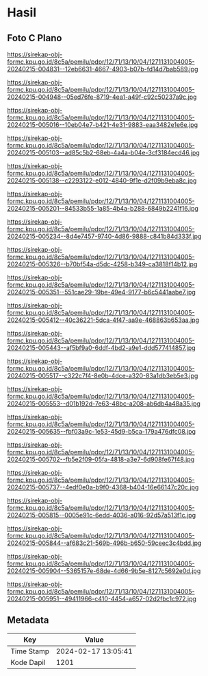 # Hasil

## Foto C Plano

https://sirekap-obj-formc.kpu.go.id/8c5a/pemilu/pdpr/12/71/13/10/04/1271131004005-20240215-004831--12eb6631-4667-4903-b07b-fd14d7bab589.jpg

https://sirekap-obj-formc.kpu.go.id/8c5a/pemilu/pdpr/12/71/13/10/04/1271131004005-20240215-004948--05ed76fe-8719-4ea1-a49f-c92c50237a9c.jpg

https://sirekap-obj-formc.kpu.go.id/8c5a/pemilu/pdpr/12/71/13/10/04/1271131004005-20240215-005016--10eb04e7-b421-4e31-9883-eaa3482e1e6e.jpg

https://sirekap-obj-formc.kpu.go.id/8c5a/pemilu/pdpr/12/71/13/10/04/1271131004005-20240215-005103--ad85c5b2-68eb-4a4a-b04e-3cf3184ecd46.jpg

https://sirekap-obj-formc.kpu.go.id/8c5a/pemilu/pdpr/12/71/13/10/04/1271131004005-20240215-005138--c2293122-e012-4840-9f1e-d2f09b9eba8c.jpg

https://sirekap-obj-formc.kpu.go.id/8c5a/pemilu/pdpr/12/71/13/10/04/1271131004005-20240215-005201--84533b55-1a85-4b4a-b288-6849b2241f16.jpg

https://sirekap-obj-formc.kpu.go.id/8c5a/pemilu/pdpr/12/71/13/10/04/1271131004005-20240215-005234--8d4e7457-9740-4d86-9888-c841b84d333f.jpg

https://sirekap-obj-formc.kpu.go.id/8c5a/pemilu/pdpr/12/71/13/10/04/1271131004005-20240215-005326--b70bf54a-d5dc-4258-b349-ca3818f14b12.jpg

https://sirekap-obj-formc.kpu.go.id/8c5a/pemilu/pdpr/12/71/13/10/04/1271131004005-20240215-005351--551cae29-19be-49e4-9177-b6c5441aabe7.jpg

https://sirekap-obj-formc.kpu.go.id/8c5a/pemilu/pdpr/12/71/13/10/04/1271131004005-20240215-005412--40c36221-5dca-4f47-aa9e-468863b653aa.jpg

https://sirekap-obj-formc.kpu.go.id/8c5a/pemilu/pdpr/12/71/13/10/04/1271131004005-20240215-005443--af5bf9a0-6ddf-4bd2-a9e1-ddd577414857.jpg

https://sirekap-obj-formc.kpu.go.id/8c5a/pemilu/pdpr/12/71/13/10/04/1271131004005-20240215-005517--c322c7f4-8e0b-4dce-a320-83a1db3eb5e3.jpg

https://sirekap-obj-formc.kpu.go.id/8c5a/pemilu/pdpr/12/71/13/10/04/1271131004005-20240215-005553--d01b192d-7e63-48bc-a208-ab6db4a48a35.jpg

https://sirekap-obj-formc.kpu.go.id/8c5a/pemilu/pdpr/12/71/13/10/04/1271131004005-20240215-005635--fbf03a9c-1e53-45d9-b5ca-179a476dfc08.jpg

https://sirekap-obj-formc.kpu.go.id/8c5a/pemilu/pdpr/12/71/13/10/04/1271131004005-20240215-005702--fb5e2f09-05fa-4818-a3e7-6d908fe67f48.jpg

https://sirekap-obj-formc.kpu.go.id/8c5a/pemilu/pdpr/12/71/13/10/04/1271131004005-20240215-005737--4edf0e0a-b9f0-4368-b404-16e66147c20c.jpg

https://sirekap-obj-formc.kpu.go.id/8c5a/pemilu/pdpr/12/71/13/10/04/1271131004005-20240215-005815--0005e91c-6edd-4036-a016-92d57a513f1c.jpg

https://sirekap-obj-formc.kpu.go.id/8c5a/pemilu/pdpr/12/71/13/10/04/1271131004005-20240215-005844--af683c21-569b-496b-b650-59ceec3c4bdd.jpg

https://sirekap-obj-formc.kpu.go.id/8c5a/pemilu/pdpr/12/71/13/10/04/1271131004005-20240215-005904--5365157e-68de-4d66-9b5e-8127c5692e0d.jpg

https://sirekap-obj-formc.kpu.go.id/8c5a/pemilu/pdpr/12/71/13/10/04/1271131004005-20240215-005951--49411966-c410-4454-a657-02d2fbc1c972.jpg


## Metadata

| Key        | Value               |
| ---------- | ------------------- |
| Time Stamp | 2024-02-17 13:05:41 |
| Kode Dapil | 1201                |



